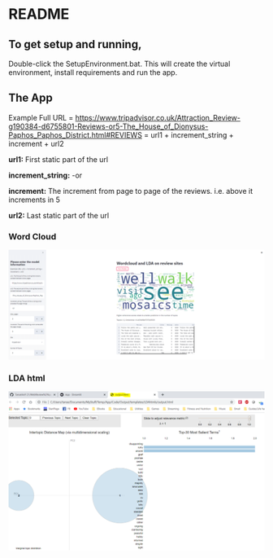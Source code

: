 # README #

## To get setup and running, 

Double-click the SetupEnvironment.bat. This will create the virtual environment, install requirements and run the app.

## The App
Example Full URL = https://www.tripadvisor.co.uk/Attraction_Review-g190384-d6755801-Reviews-or5-The_House_of_Dionysus-Paphos_Paphos_District.html#REVIEWS
= url1 + increment_string + increment + url2

**url1:** First static part of the url

**increment_string:** -or

**increment:** The increment from page to page of the reviews. i.e. above it increments in 5

**url2:** Last static part of the url

### Word Cloud 
![Alt text](AppDemo1.PNG?raw=true "Title")

### LDA html
![Alt text](AppDemo2.PNG?raw=true "Title")
